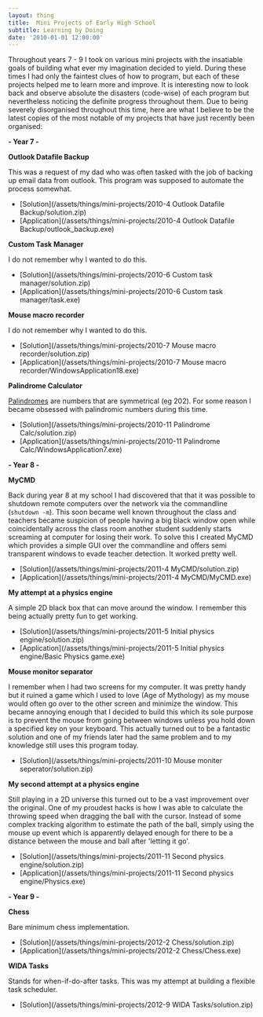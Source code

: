 ```yaml
---
layout: thing
title:  Mini Projects of Early High School
subtitle: Learning by Doing
date: '2010-01-01 12:00:00'
---
```


Throughout years 7 - 9 I took on various mini projects with the insatiable goals of building what ever my imagination
decided to yield. During these times I had only the faintest clues of how to program, but each of these projects helped
me to learn more and improve. It is interesting now to look back and observe absolute the disasters (code-wise) of each program
but nevertheless noticing the definite progress throughout them.
Due to being severely disorganised throughout this time, here are what I believe to be the latest
copies of the most notable of my projects that have just recently been organised:

**- Year 7 -**

**Outlook Datafile Backup**

This was a request of my dad who was often tasked with the job of backing up email data from outlook. This program
was supposed to automate the process somewhat.

 - [Solution](/assets/things/mini-projects/2010-4 Outlook Datafile Backup/solution.zip)
 - [Application](/assets/things/mini-projects/2010-4 Outlook Datafile Backup/outlook_backup.exe)

**Custom Task Manager**

I do not remember why I wanted to do this.

 - [Solution](/assets/things/mini-projects/2010-6 Custom task manager/solution.zip)
 - [Application](/assets/things/mini-projects/2010-6 Custom task manager/task.exe)

**Mouse macro recorder**

I do not remember why I wanted to do this.

 - [Solution](/assets/things/mini-projects/2010-7 Mouse macro recorder/solution.zip)
 - [Application](/assets/things/mini-projects/2010-7 Mouse macro recorder/WindowsApplication18.exe)

**Palindrome Calculator**

[Palindromes](http://en.wikipedia.org/wiki/Palindrome) are numbers that are symmetrical (eg 202).
For some reason I became obsessed with palindromic numbers during this time. 

 - [Solution](/assets/things/mini-projects/2010-11 Palindrome Calc/solution.zip)
 - [Application](/assets/things/mini-projects/2010-11 Palindrome Calc/WindowsApplication7.exe)

**- Year 8 -**

**MyCMD**

Back during year 8 at my school I had discovered that that it was possible to shutdown remote computers over the network
via the commandline (`shutdown -m`). This soon became well known throughout the class and teachers became suspicion of
people having a big black window open while coincidentally across the class room another student suddenly starts screaming at computer
for losing their work. To solve this I created MyCMD which provides a simple GUI over the commandline and offers semi transparent
windows to evade teacher detection. It worked pretty well.

 - [Solution](/assets/things/mini-projects/2011-4 MyCMD/solution.zip)
 - [Application](/assets/things/mini-projects/2011-4 MyCMD/MyCMD.exe)

**My attempt at a physics engine**

A simple 2D black box that can move around the window. I remember this being actually pretty fun to get working.

 - [Solution](/assets/things/mini-projects/2011-5 Initial physics engine/solution.zip)
 - [Application](/assets/things/mini-projects/2011-5 Initial physics engine/Basic Physics game.exe)

**Mouse monitor separator**

I remember when I had two screens for my computer. It was pretty handy but it ruined a game which I used to love 
(Age of Mythology) as my mouse would often go over to the other screen and minimize the window. This became annoying enough
that I decided to build this which its sole purpose is to prevent the mouse from going between windows unless you hold
down a specified key on your keyboard. This actually turned out to be a fantastic solution and one of my friends later 
had the same problem and to my knowledge still uses this program today.

 - [Solution](/assets/things/mini-projects/2011-10 Mouse moniter seperator/solution.zip)

**My second attempt at a physics engine**

Still playing in a 2D universe this turned out to be a vast improvement over the original.
One of my proudest hacks is how I was able to calculate the throwing speed when dragging the ball with
the cursor. Instead of some complex tracking algorithm to estimate the path of the ball, simply using the
mouse up event which is apparently delayed enough for there to be a distance between the mouse and ball after
'letting it go'.

 - [Solution](/assets/things/mini-projects/2011-11 Second physics engine/solution.zip)
 - [Application](/assets/things/mini-projects/2011-11 Second physics engine/Physics.exe)
 
**- Year 9 -**
 
**Chess**

Bare minimum chess implementation.

 - [Solution](/assets/things/mini-projects/2012-2 Chess/solution.zip)
 - [Application](/assets/things/mini-projects/2012-2 Chess/Chess.exe)
 
**WIDA Tasks**

Stands for when-if-do-after tasks. This was my attempt at building a flexible task scheduler.

 - [Solution](/assets/things/mini-projects/2012-9 WIDA Tasks/solution.zip)